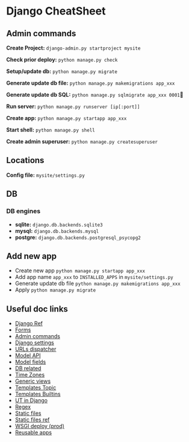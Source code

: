 # Django CheatSheet

## Admin commands

**Create Project:** `django-admin.py startproject mysite`

**Check prior deploy:** `python manage.py check`

**Setup/update db:** `python manage.py migrate`

**Generate update db file:** `python manage.py makemigrations app_xxx`

**Generate update db SQL:** `python manage.py sqlmigrate app_xxx 0001`

**Run server:** `python manage.py runserver [ip[:port]]`

**Create app:** `python manage.py startapp app_xxx`

**Start shell:** `python manage.py shell`

**Create admin superuser:** `python manage.py createsuperuser`

## Locations

**Config file:** `mysite/settings.py`

## DB

### DB engines

- **sqlite:** `django.db.backends.sqlite3`
- **mysql:** `django.db.backends.mysql`
- **postgre:** `django.db.backends.postgresql_psycopg2`

## Add new app

- Create new app `python manage.py startapp app_xxx`
- Add app name `app_xxx` to `INSTALLED_APPS` in `mysite/settings.py`
- Generate update db file `python manage.py makemigrations app_xxx`
- Apply `python manage.py migrate`

## Useful doc links

- [Django Ref](https://docs.djangoproject.com/en/1.8/ref/)
- [Forms](https://docs.djangoproject.com/en/1.8/topics/forms/)
- [Admin commands](https://docs.djangoproject.com/en/1.8/ref/django-admin/)
- [Django settings](https://docs.djangoproject.com/en/1.8/topics/settings/)
- [URLs dispatcher](https://docs.djangoproject.com/en/1.8/topics/http/urls/)
- [Model API](https://docs.djangoproject.com/en/1.8/ref/models/instances/)
- [Model fields](https://docs.djangoproject.com/en/1.8/ref/models/fields/)
- [DB related](https://docs.djangoproject.com/en/1.8/topics/db/)
- [Time Zones](https://docs.djangoproject.com/en/1.8/topics/i18n/timezones/)
- [Generic views](https://docs.djangoproject.com/en/1.8/topics/class-based-views/)
- [Templates Topic](https://docs.djangoproject.com/en/1.8/topics/templates/)
- [Templates Builtins](https://docs.djangoproject.com/en/1.8/ref/templates/builtins/)
- [UT in Django](https://docs.djangoproject.com/en/1.8/topics/testing/)
- [Regex](https://docs.python.org/3/library/re.html#module-re)
- [Static files](https://docs.djangoproject.com/en/1.8/howto/static-files/)
- [Static files ref](https://docs.djangoproject.com/en/1.8/ref/contrib/staticfiles/)
- [WSGI deploy (prod)](https://docs.djangoproject.com/en/1.8/howto/deployment/wsgi/)
- [Reusable apps](https://docs.djangoproject.com/en/1.8/intro/reusable-apps/)
